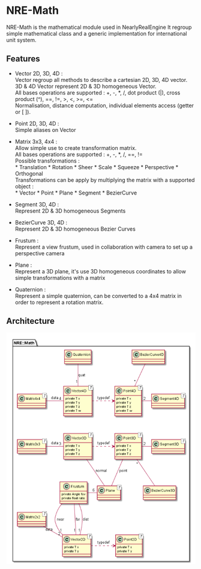 # NRE-Math
NRE-Math is the mathematical module used in NearlyRealEngine
It regroup simple mathematical class and a generic implementation for international unit system.

## Features
- Vector 2D, 3D, 4D :  
    Vector regroup all methods to describe a cartesian 2D, 3D, 4D vector. 3D & 4D Vector represent 2D & 3D homogeneous Vector.  
    All bases operations are supported : +, -, \*, /, dot product (|), cross product (^), ==, !=, >, <, >=, <=  
    Normalisation, distance computation, individual elements access (getter or [ ]).

- Point 2D, 3D, 4D :  
    Simple aliases on Vector

- Matrix 3x3, 4x4 :  
    Allow simple use to create transformation matrix.  
    All bases operations are supported : +, -, \*, /, ==, !=  
    Possible transformations :  
        * Translation
        * Rotation
        * Sheer
        * Scale
        * Squeeze
        * Perspective
        * Orthogonal  
    Transformations can be apply by multiplying the matrix with a supported object :  
        * Vector
        * Point
        * Plane
        * Segment
        * BezierCurve  

- Segment 3D, 4D :  
    Represent 2D & 3D homogeneous Segments

- BezierCurve 3D, 4D :  
    Represent 2D & 3D homogeneous Bezier Curves

- Frustum :  
    Represent a view frustum, used in collaboration with camera to set up a perspective camera

- Plane :  
    Represent a 3D plane, it's use 3D homogeneous coordinates to allow simple transformations with a matrix

- Quaternion :  
    Represent a simple quaternion, can be converted to a 4x4 matrix in order to represent a rotation matrix.

## Architecture

![UML](https://github.com/AbelDoc/NRE-Math/blob/master/uml/Math/NRE_Math.png)
